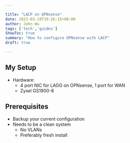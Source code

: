 ```yaml
---

title: "LACP on OPNsense"
date: 2023-03-19T19:26:15+08:00
author: John Wu
tags: ['tech','guides']
ShowToc: true
summary: "How to configure OPNsense with LACP"
draft: true

---
```


## My Setup
- Hardware:
    - 4 port NIC for LAGG on OPNsense, 1 port for WAN
    - Zyxel GS1900-8

## Prerequisites
- Backup your current configuration
- Needs to be a clean system
    - No VLANs
    - Preferably fresh install
